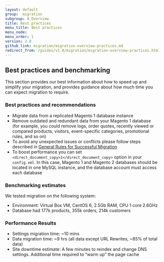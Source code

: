 ```yaml
---
layout: default
group:  migration
subgroup: A_Overview
title: Best practices
menu_title: Best practices
menu_node: 
menu_order: 1
version: 2.0
github_link: migration/migration-overview-practices.md
redirect_from: /guides/v1.0/migration/migration-overview-practices.html
---
```


<h2 id="migrate-overview-benchmarking">Best practices and benchmarking</h2>
This section provides our best information about how to speed up and simplify your migration, and provides guidance about how much time you can expect migration to require.

<h3>Best practices and recommendations</h3>

* Migrate data from a replicated Magento 1 database instance
* Remove outdated and redundant data from your Magento 1 database (for example, you could remove logs, order quotes, recently viewed or compared products, visitors, event-specific categories, promotional rules, and so on)
* To avoid any unexpected issues or conflicts please follow steps described in <a href="{{page.baseurl}}migration/migration-migrate.html">General Rules for Successful Migration</a>
* To boost performance you can set `<direct_document_copy>1</direct_document_copy>` option in your `config.xml`. In this case, Magento 1 and Magento 2 databases should be located in one MySQL instance, and the database account must access each database


<h3>Benchmarking estimates</h3>

We tested migration on the following system:

* Environment: Virtual Box VM, CentOS 6, 2.5Gb RAM, CPU 1 core 2.6GHz
* Database had 177k products, 355k orders, 214k customers

<h3>Performance Results</h3>

* Settings migration time: ~10 mins
* Data migration time: ~9 hrs (all data except URL Rewrites, ~85% of total data)
* Site downtime estimate: A few minutes to reindex and change DNS settings. Additional time required to “warm up” the page cache
